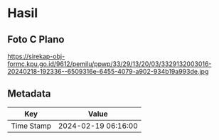 # Hasil

## Foto C Plano

https://sirekap-obj-formc.kpu.go.id/9612/pemilu/ppwp/33/29/13/20/03/3329132003016-20240218-192336--6509316e-6455-4079-a902-934b19a993de.jpg


## Metadata

| Key        | Value               |
| ---------- | ------------------- |
| Time Stamp | 2024-02-19 06:16:00 |



